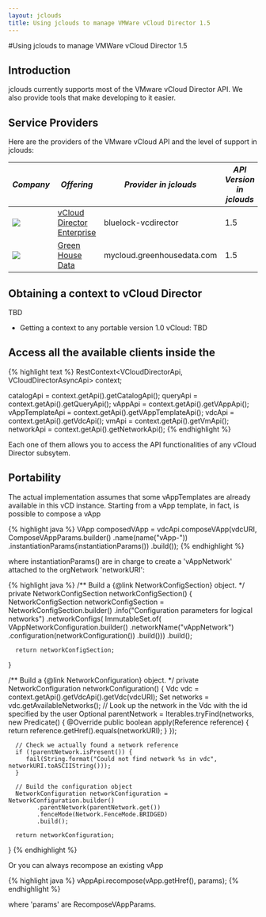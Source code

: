 ```yaml
---
layout: jclouds
title: Using jclouds to manage VMWare vCloud Director 1.5
---
```

#Using jclouds to manage VMWare vCloud Director 1.5

## Introduction

jclouds currently supports most of the VMware vCloud Director API.
We also provide tools that make developing to it easier.

## Service Providers

Here are the providers of the VMware vCloud API and the level of support in jclouds:

| *Company* | *Offering* | *Provider in jclouds* | *API Version in jclouds* |
|-----------|------------|-----------------------|--------------------------|
| <img src="http://www.vmware.com/files/images/vam/img-bluelock.gif"> | [vCloud Director Enterprise](http://www.bluelock.com/bluelock-cloud-hosting/virtual-cloud-enterprise/)| bluelock-vcdirector | 1.5 | 
| <a href="http://www.greenhousedata.com"><img src="http://www.greenhousedata.com/images/logo.png"></a> | [Green House Data](http://www.greenhousedata.com/element-cloud-hosting/vcloud-services/)| mycloud.greenhousedata.com | 1.5 |

## Obtaining a context to vCloud Director
TBD

* Getting a context to any portable version 1.0 vCloud:
TBD

## Access all the available clients inside the 
{% highlight text %}
RestContext<VCloudDirectorApi, VCloudDirectorAsyncApi> context;

catalogApi = context.getApi().getCatalogApi();
queryApi = context.getApi().getQueryApi();
vAppApi = context.getApi().getVAppApi();
vAppTemplateApi = context.getApi().getVAppTemplateApi();
vdcApi = context.getApi().getVdcApi();
vmApi = context.getApi().getVmApi();
networkApi = context.getApi().getNetworkApi();
{% endhighlight %}

Each one of them allows you to access the API functionalities of any vCloud Director subsytem.

## Portability 
The actual implementation assumes that some vAppTemplates are already available in this vCD instance.
Starting from a vApp template, in fact, is possible to compose a vApp

{% highlight java %}
VApp composedVApp = vdcApi.composeVApp(vdcURI, ComposeVAppParams.builder()
  .name(name("vApp-"))
  .instantiationParams(instantiationParams())
  .build());
{% endhighlight %}

where instantiationParams() are in charge to create a 'vAppNetwork' attached to the orgNetwork 'networkURI':

{% highlight java %}
   /** Build a {@link NetworkConfigSection} object. */
   private NetworkConfigSection networkConfigSection() {
      NetworkConfigSection networkConfigSection = NetworkConfigSection.builder()
            .info("Configuration parameters for logical networks")
            .networkConfigs(
                  ImmutableSet.of(
                        VAppNetworkConfiguration.builder()
                              .networkName("vAppNetwork")
                              .configuration(networkConfiguration())
                              .build()))
            .build();

      return networkConfigSection;
   }

   /** Build a {@link NetworkConfiguration} object. */
   private NetworkConfiguration networkConfiguration() {
      Vdc vdc = context.getApi().getVdcApi().getVdc(vdcURI);
      Set<Reference> networks = vdc.getAvailableNetworks();
      // Look up the network in the Vdc with the id specified by the user
      Optional<Reference> parentNetwork = Iterables.tryFind(networks, new Predicate<Reference>() {
         @Override
         public boolean apply(Reference reference) {
            return reference.getHref().equals(networkURI);
         }
      });

      // Check we actually found a network reference
      if (!parentNetwork.isPresent()) {
         fail(String.format("Could not find network %s in vdc", networkURI.toASCIIString()));
      }

      // Build the configuration object
      NetworkConfiguration networkConfiguration = NetworkConfiguration.builder()
            .parentNetwork(parentNetwork.get())
            .fenceMode(Network.FenceMode.BRIDGED)
            .build();

      return networkConfiguration;
   }
{% endhighlight %}

Or you can always recompose an existing vApp

{% highlight java %}
vAppApi.recompose(vApp.getHref(), params);
{% endhighlight %}

where 'params' are RecomposeVAppParams.